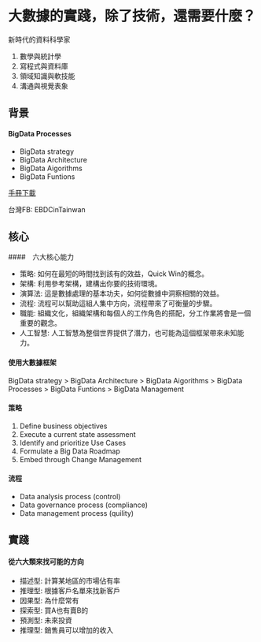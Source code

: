 # 大數據的實踐，除了技術，還需要什麼？
新時代的資料科學家
1. 數學與統計學
2. 寫程式與資料庫
3. 領域知識與軟技能
4. 溝通與視覺表象

## 背景
#### BigData Processes
- BigData strategy
- BigData Architecture
- BigData Aigorithms
- BigData Funtions

[手冊下載](https://www.bigdataframework.org/certifications/enterprise-big-data-professional/)

台灣FB: EBDCinTainwan

## 核心
####　六大核心能力
- 策略: 如何在最短的時間找到該有的效益，Quick Win的概念。
- 架構: 利用參考架構，建構出你要的技術環境。
- 演算法: 這是數據處理的基本功夫，如何從數據中洞察相關的效益。
- 流程: 流程可以幫助這組人集中方向，流程帶來了可衡量的步驟。
- 職能: 組織文化，組織架構和每個人的工作角色的搭配，分工作業將會是一個重要的觀念。
- 人工智慧: 人工智慧為整個世界提供了潛力，也可能為這個框架帶來未知能力。

#### 使用大數據框架
BigData strategy > BigData Architecture > BigData Aigorithms > BigData Processes > BigData Funtions > BigData Management

#### 策略
1. Define business objectives
2. Execute a current state assessment
3. Identify and prioritize Use Cases
4. Formulate a Big Data Roadmap
5. Embed through Change Management

#### 流程
- Data analysis process (control)
- Data governance process (compliance)
- Data management process (quility)

## 實踐
#### 從六大類來找可能的方向
- 描述型: 計算某地區的市場佔有率
- 推理型: 根據客戶名單來找新客戶
- 因果型: 為什麼常有
- 探索型: 買A也有賣B的
- 預測型: 未來投資
- 推理型: 銷售員可以增加的收入

